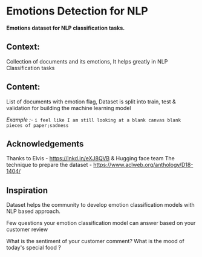 # Emotions Detection for NLP

**Emotions dataset for NLP classification tasks.**


## Context:

Collection of documents and its emotions, It helps greatly in NLP Classification tasks

## Content:

List of documents with emotion flag, Dataset is split into train, test & validation for building the machine learning model

*Example :-*
```i feel like I am still looking at a blank canvas blank pieces of paper;sadness```

## Acknowledgements

Thanks to Elvis - https://lnkd.in/eXJ8QVB & Hugging face team
The technique to prepare the dataset - https://www.aclweb.org/anthology/D18-1404/

## Inspiration

Dataset helps the community to develop emotion classification models with NLP based approach.

Few questions your emotion classification model can answer based on your customer review

What is the sentiment of your customer comment?
What is the mood of today's special food ?
